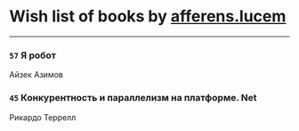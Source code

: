 # Wish list of books by [afferens.lucem](http://vk.com/id196071655)
---

### `57` Я робот
Айзек Азимов

### `45` Конкурентность и параллелизм на платформе. Net
Рикардо Террелл

